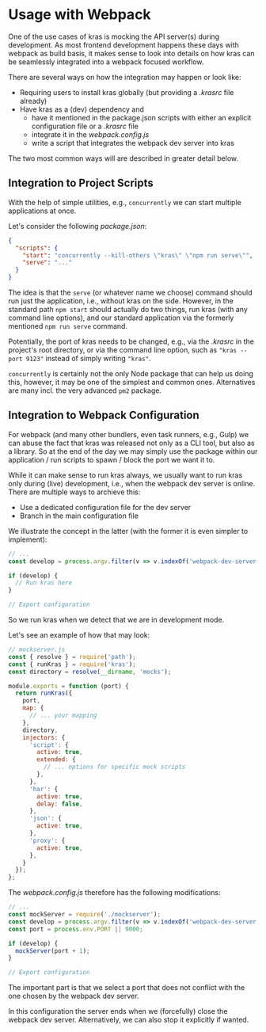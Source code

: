 # Usage with Webpack

One of the use cases of kras is mocking the API server(s) during development. As most frontend development happens these days with webpack as build basis, it makes sense to look into details on how kras can be seamlessly integrated into a webpack focused workflow.

There are several ways on how the integration may happen or look like:

- Requiring users to install kras globally (but providing a *.krasrc* file already)
- Have kras as a (dev) dependency and
  - have it mentioned in the package.json scripts with either an explicit configuration file or a *.krasrc* file
  - integrate it in the *webpack.config.js*
  - write a script that integrates the webpack dev server into kras

The two most common ways will are described in greater detail below.

## Integration to Project Scripts

With the help of simple utilities, e.g., `concurrently` we can start multiple applications at once.

Let's consider the following *package.json*:

```json
{
  "scripts": {
    "start": "concurrently --kill-others \"kras\" \"npm run serve\"",
    "serve": "..."
  }
}
```

The idea is that the `serve` (or whatever name we choose) command should run just the application, i.e., without kras on the side. However, in the standard path `npm start` should actually do two things, run kras (with any command line options), and our standard application via the formerly mentioned `npm run serve` command.

Potentially, the port of kras needs to be changed, e.g., via the *.krasrc* in the project's root directory, or via the command line option, such as `"kras --port 9123"` instead of simply writing `"kras"`.

`concurrently` is certainly not the only Node package that can help us doing this, however, it may be one of the simplest and common ones. Alternatives are many incl. the very advanced `pm2` package.

## Integration to Webpack Configuration

For webpack (and many other bundlers, even task runners, e.g., Gulp) we can abuse the fact that kras was released not only as a CLI tool, but also as a library. So at the end of the day we may simply use the package within our application / run scripts to spawn / block the port we want it to.

While it can make sense to run kras always, we usually want to run kras only during (live) development, i.e., when the webpack dev server is online. There are multiple ways to archieve this:

- Use a dedicated configuration file for the dev server
- Branch in the main configuration file

We illustrate the concept in the latter (with the former it is even simpler to implement):

```js
// ...
const develop = process.argv.filter(v => v.indexOf('webpack-dev-server') !== -1).length === 1;

if (develop) {
  // Run kras here
}

// Export configuration
```

So we run kras when we detect that we are in development mode.

Let's see an example of how that may look:

```js
// mockserver.js
const { resolve } = require('path');
const { runKras } = require('kras');
const directory = resolve(__dirname, 'mocks');

module.exports = function (port) {
  return runKras({
    port,
    map: {
      // ... your mapping
    },
    directory,
    injectors: {
      'script': {
        active: true,
        extended: {
          // ... options for specific mock scripts
        },
      },
      'har': {
        active: true,
        delay: false,
      },
      'json': {
        active: true,
      },
      'proxy': {
        active: true,
      },
    }
  });
};
```

The *webpack.config.js* therefore has the following modifications:

```js
// ...
const mockServer = require('./mockserver');
const develop = process.argv.filter(v => v.indexOf('webpack-dev-server') !== -1).length === 1;
const port = process.env.PORT || 9000;

if (develop) {
  mockServer(port + 1);
}

// Export configuration
```

The important part is that we select a port that does not conflict with the one chosen by the webpack dev server.

In this configuration the server ends when we (forcefully) close the webpack dev server. Alternatively, we can also stop it explicitly if wanted.
